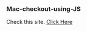### Mac-checkout-using-JS
Check this site. [Click Here](https://yasin-billah-mac-book.netlify.app/)
